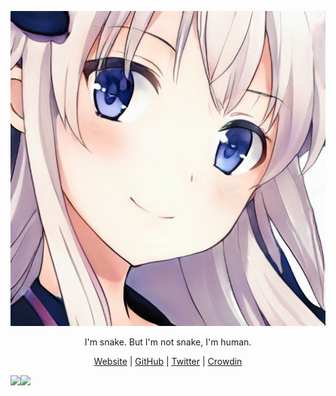 <div style="text-align: center;">

![](https://raw.githubusercontent.com/ViaSnake/viasnake/master/img/snakechan.jpg)

I'm snake. But I'm not snake, I'm human.

[Website](https://viasnake.com) | [GitHub](https://github.com/viasnake) | [Twitter](https://twitter.com/viasnake) | [Crowdin](https://crowdin.com/profile/viasnake)

<a href="https://github.com/viasnake">
  <img align="left" src="https://github-readme-stats.vercel.app/api?username=viasnake&count_private=true&show_icons=true&theme=vue-dark" />
</a>
<a href="https://github.com/viasnake">
  <img align="left" src="https://github-readme-stats.vercel.app/api/top-langs/?username=viasnake&layout=compact" />
</a>

</div>
